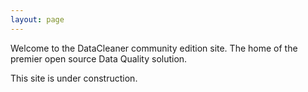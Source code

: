 ```yaml
---
layout: page
---
```


Welcome to the DataCleaner community edition site. The home of the premier open source Data Quality solution.

This site is under construction.
